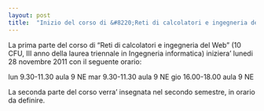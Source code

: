 ```yaml
---
layout: post
title:  "Inizio del corso di &#8220;Reti di calcolatori e ingegneria del Web&#8221; nel primo semestre."
---
```


La prima parte del corso di “Reti di calcolatori e ingegneria del Web” (10 CFU, III anno della laurea triennale in Ingegneria informatica) iniziera’ lunedi 28 novembre 2011 con il seguente orario:

lun 9.30-11.30 aula 9 NE
mar 9.30-11.30 aula 9 NE
gio 16.00-18.00 aula 9 NE

La seconda parte del corso verra’ insegnata nel secondo semestre, in orario da definire.
